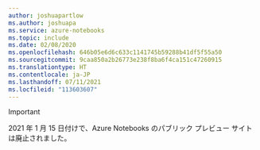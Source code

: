 ```yaml
---
author: joshuapartlow
ms.author: joshuapa
ms.service: azure-notebooks
ms.topic: include
ms.date: 02/08/2020
ms.openlocfilehash: 646b05e6d6c633c1141745b59288b41df5f55a50
ms.sourcegitcommit: 9caa850a2b26773e238f8ba6f4ca151c47260915
ms.translationtype: HT
ms.contentlocale: ja-JP
ms.lasthandoff: 07/11/2021
ms.locfileid: "113603607"
---
```

> [!IMPORTANT]
> 2021 年 1 月 15 日付けで、Azure Notebooks のパブリック プレビュー サイトは廃止されました。 

